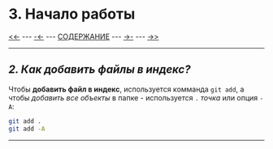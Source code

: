 # **3. Начало работы**

[<<-](./2-1.md) ---
[-<-](./3-1.md) ---
[СОДЕРЖАНИЕ](./README.md) ---
[->-](./3-3.md) ---
[->>](./4-1.md)

---

## *2. Как добавить файлы в индекс?*

Чтобы **добавить файл в индекс**, используется комманда `git add`, а чтобы *добавить все объекты* в папке - используется `.` *точка* или опция `-A`:

```bash
git add .
git add -A
```

---
